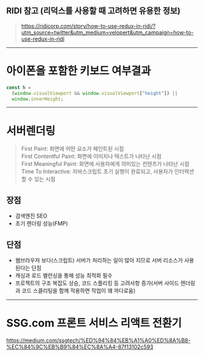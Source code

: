 ## RIDI 참고 (리덕스를 사용할 때 고려하면 유용한 정보)

> https://ridicorp.com/story/how-to-use-redux-in-ridi/?utm_source=twitter&utm_medium=velopert&utm_campaign=how-to-use-redux-in-ridi

---

# 아이폰을 포함한 키보드 여부결과

```javascript
const h =
  (window.visualViewport && window.visualViewport["height"]) ||
  window.innerHeight;
```

---

# 서버렌더링

> First Paint: 화면에 어떤 요소가 페인트된 시점  
> First Contentful Paint: 화면에 이미지나 텍스트가 나타난 시점  
> First Meaningful Paint: 화면에 사용자에게 의미있는 컨텐츠가 나타난 시점  
> Time To Interactive: 자바스크립트 초기 실행이 완료되고, 사용자가 인터렉션할 수 있는 시점

## 장점

- 검색엔진 SEO
- 초기 렌더링 성능(FMP)

## 단점

- 웹브라우저 보다(스크립트) 서버가 처리하는 일이 많아 지므로 서버 리소스가 사용된다는 단점
- 캐싱과 로드 밸런싱을 통해 성능 최적화 필수
- 프로젝트의 구조 복잡도 상승, 코드 스플리킹 등 고려사항 증가(서버 사이드 렌더링과 코드 스클리팅을 함께 적용하면 작업이 꽤 까다로움)

---

# SSG.com 프론트 서비스 리액트 전환기

https://medium.com/ssgtech/%ED%94%84%EB%A1%A0%ED%8A%B8-%EC%84%9C%EB%B9%84%EC%8A%A4-87f13102c593
